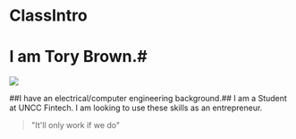 # ClassIntro
# I am Tory Brown.#

![](https://images.app.goo.gl/mH8KXnnV9ZApgyZC7!)

##I have an electrical/computer engineering background.##
I am a Student at UNCC Fintech.
I am looking to use these skills as an entrepreneur.

> "It'll only work if we do"
